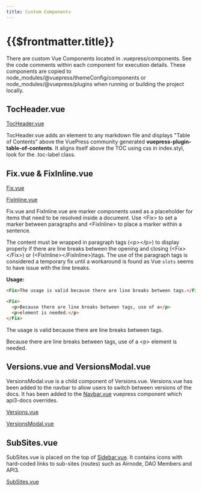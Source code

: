 ```yaml
---
title: Custom Components
---
```


# {{$frontmatter.title}}

<TocHeader />
<TOC class="table-of-contents" :include-level="[2,3]" />

There are custom Vue Components located in .vuepress/components. See the code
comments within each component for execution details. These components are
copied to node_modules/@vuepress/themeConfig/components or
node_modules/@vuepress/plugins when running or building the project locally.

## TocHeader.vue

[TocHeader.vue](https://github.com/api3dao/api3-docs/blob/main/docs/.vuepress/components/TocHeader.vue)

TocHeader.vue adds an element to any markdown file and displays "Table of
Contents" above the VuePress community generated
**vuepress-plugin-table-of-contents**. It aligns itself above the TOC using css
in index.styl, look for the .toc-label class.

## Fix.vue & FixInline.vue

[Fix.vue](https://github.com/api3dao/api3-docs/blob/main/docs/.vuepress/components/Fix.vue)

[FixInline.vue](https://github.com/api3dao/api3-docs/blob/main/docs/.vuepress/components/FixInline.vue)

Fix.vue and FixInline.vue are marker components used as a placeholder for items
that need to be resolved inside a document. Use &lt;Fix> to set a marker between
paragraphs and &lt;FixInline> to place a marker within a sentence.

The content must be wrapped in paragraph tags (&lt;p>&lt;/p>) to display
properly if there are line breaks between the opening and closing
(&lt;Fix>&lt;/Fix>) or (&lt;FixInline>&lt;/FixInline>)tags. The use of the
paragraph tags is considered a temporary fix until a workaround is found as Vue
`slots` seems to have issue with the line breaks.

**Usage:**

```html
<Fix>The usage is valid because there are line breaks between tags.</Fix>

<Fix>
  <p>Because there are line breaks between tags, use of a</p>
  <p>element is needed.</p>
</Fix>
```

<Fix>The usage is valid because there are line breaks between tags.</Fix>

<Fix>
<p>Because there are line breaks between tags, use of a &#60;p> element is needed.</p>
</Fix>

## Versions.vue and VersionsModal.vue

VersionsModal.vue is a child component of Versions.vue. Versions.vue has been
added to the navbar to allow users to switch between versions of the docs. It
has been added to the [Navbar.vue](override-components.md#navbar-vue) vuepress
component which api3-docs overrides.

[Versions.vue](https://github.com/api3dao/api3-docs/blob/main/docs/.vuepress/components/Versions.vue)

[VersionsModal.vue](https://github.com/api3dao/api3-docs/blob/main/docs/.vuepress/components/VersionsModal.vue)

## SubSites.vue

SubSites.vue is placed on the top of
[Sidebar.vue](override-components.md#sidebar-vue). It contains icons with
hard-coded links to sub-sites (routes) such as Airnode, DAO Members and API3.

[SubSites.vue](https://github.com/api3dao/api3-docs/blob/main/docs/.vuepress/components/SubSites.vue)
